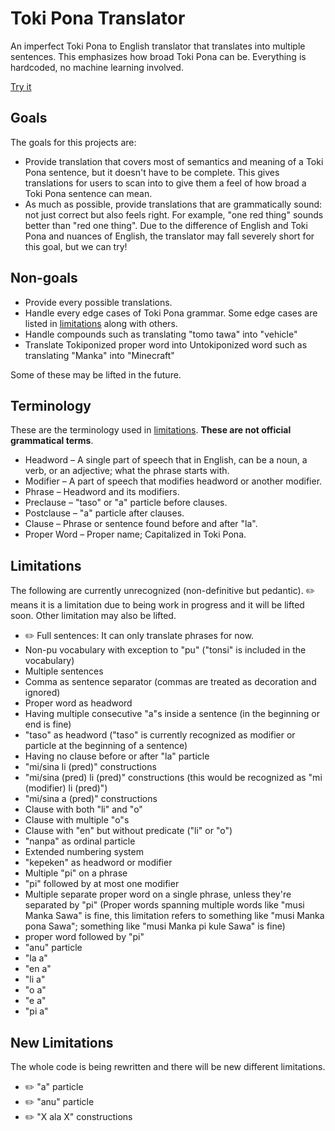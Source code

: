 # Toki Pona Translator

An imperfect Toki Pona to English translator that translates into multiple sentences. This emphasizes how broad Toki Pona can be. Everything is hardcoded, no machine learning involved.

[Try it](https://neverrare.github.io/toki-pona-translator/)

## Goals

The goals for this projects are:

- Provide translation that covers most of semantics and meaning of a Toki Pona sentence, but it doesn't have to be complete. This gives translations for users to scan into to give them a feel of how broad a Toki Pona sentence can mean.
- As much as possible, provide translations that are grammatically sound: not just correct but also feels right. For example, "one red thing" sounds better than "red one thing". Due to the difference of English and Toki Pona and nuances of English, the translator may fall severely short for this goal, but we can try!

## Non-goals

- Provide every possible translations.
- Handle every edge cases of Toki Pona grammar. Some edge cases are listed in [limitations] along with others.
- Handle compounds such as translating "tomo tawa" into "vehicle"
- Translate Tokiponized proper word into Untokiponized word such as translating "Manka" into "Minecraft"

Some of these may be lifted in the future.

## Terminology

These are the terminology used in [limitations]. **These are not official grammatical terms**.

- Headword &ndash; A single part of speech that in English, can be a noun, a verb, or an adjective; what the phrase starts with.
- Modifier &ndash; A part of speech that modifies headword or another modifier.
- Phrase &ndash; Headword and its modifiers.
- Preclause &ndash; "taso" or "a" particle before clauses.
- Postclause &ndash; "a" particle after clauses.
- Clause &ndash; Phrase or sentence found before and after "la".
- Proper Word &ndash; Proper name; Capitalized in Toki Pona.

## Limitations

[limitations]: #limitations

The following are currently unrecognized (non-definitive but pedantic). ✏️ means it is a limitation due to being work in progress and it will be lifted soon. Other limitation may also be lifted.

- ✏️ Full sentences: It can only translate phrases for now.
- Non-pu vocabulary with exception to "pu" ("tonsi" is included in the vocabulary)
- Multiple sentences
- Comma as sentence separator (commas are treated as decoration and ignored)
- Proper word as headword
- Having multiple consecutive "a"s inside a sentence (in the beginning or end is fine)
- "taso" as headword ("taso" is currently recognized as modifier or particle at the beginning of a sentence)
- Having no clause before or after "la" particle
- "mi/sina li (pred)" constructions
- "mi/sina (pred) li (pred)" constructions (this would be recognized as "mi (modifier) li (pred)")
- "mi/sina a (pred)" constructions
- Clause with both "li" and "o"
- Clause with multiple "o"s
- Clause with "en" but without predicate ("li" or "o")
- "nanpa" as ordinal particle
- Extended numbering system
- "kepeken" as headword or modifier
- Multiple "pi" on a phrase
- "pi" followed by at most one modifier
- Multiple separate proper word on a single phrase, unless they're separated by "pi" (Proper words spanning multiple words like "musi Manka Sawa" is fine, this limitation refers to something like "musi Manka pona Sawa"; something like "musi Manka pi kule Sawa" is fine)
- proper word followed by "pi"
- "anu" particle
- "la a"
- "en a"
- "li a"
- "o a"
- "e a"
- "pi a"

## New Limitations

The whole code is being rewritten and there will be new different limitations.

- ✏️ "a" particle
- ✏️ "anu" particle
- ✏️ "X ala X" constructions
